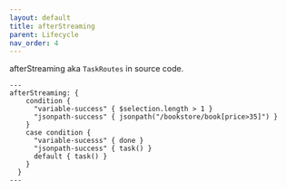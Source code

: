 ```yaml
---
layout: default
title: afterStreaming
parent: Lifecycle
nav_order: 4
---
```


afterStreaming aka `TaskRoutes` in source code.

```shire
---
afterStreaming: {
    condition {
      "variable-success" { $selection.length > 1 }
      "jsonpath-success" { jsonpath("/bookstore/book[price>35]") }
    }
    case condition {
      "variable-sucesss" { done }
      "jsonpath-success" { task() }
      default { task() }
    }
  }
---
```
